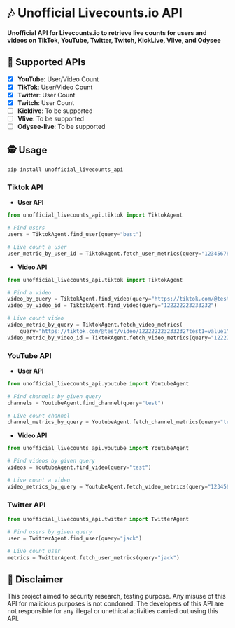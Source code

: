# 🎶 Unofficial Livecounts.io API

**Unofficial API for Livecounts.io to retrieve live counts for users and videos on TikTok, YouTube, Twitter, Twitch,
KickLive, Vlive, and Odysee**

## 📝 Supported APIs

- [x] **YouTube**: User/Video Count
- [x] **TikTok**: User/Video Count
- [x] **Twitter**: User Count
- [x] **Twitch**: User Count
- [ ] **Kicklive**: To be supported
- [ ] **Vlive**: To be supported
- [ ] **Odysee-live**: To be supported

## 🕵️ Usage

```shell
pip install unofficial_livecounts_api
```

### Tiktok API

- **User API**

```python
from unofficial_livecounts_api.tiktok import TiktokAgent

# Find users
users = TiktokAgent.find_user(query="best")

# Live count a user
user_metric_by_user_id = TiktokAgent.fetch_user_metrics(query="123456789")
```

- **Video API**

```python
from unofficial_livecounts_api.tiktok import TiktokAgent

# Find a video
video_by_query = TiktokAgent.find_video(query="https://tiktok.com/@test/video/122222223233232?test1=value1")
video_by_video_id = TiktokAgent.find_video(query="122222223233232")

# Live count video
video_metric_by_query = TiktokAgent.fetch_video_metrics(
    query="https://tiktok.com/@test/video/122222223233232?test1=value1")
video_metric_by_video_id = TiktokAgent.fetch_video_metrics(query="122222223233232")
```

### YouTube API

- **User API**

```python
from unofficial_livecounts_api.youtube import YoutubeAgent

# Find channels by given query
channels = YoutubeAgent.find_channel(query="test")

# Live count channel
channel_metrics_by_query = YoutubeAgent.fetch_channel_metrics(query="test")

```

- **Video API**

```python
from unofficial_livecounts_api.youtube import YoutubeAgent

# Find videos by given query
videos = YoutubeAgent.find_video(query="test")

# Live count a video
video_metrics_by_query = YoutubeAgent.fetch_video_metrics(query="123456789")
```

### Twitter API

```python
from unofficial_livecounts_api.twitter import TwitterAgent

# Find users by given query
user = TwitterAgent.find_user(query="jack")

# Live count user
metrics = TwitterAgent.fetch_user_metrics(query="jack")
```

## 📛 Disclaimer

This project aimed to security research, testing purpose. Any misuse of this API for malicious purposes is not condoned.
The developers of this API are not responsible for any illegal or unethical activities carried out using this API.
